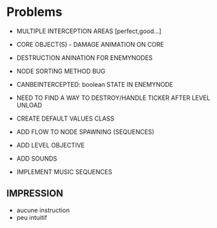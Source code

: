 # Problems

- MULTIPLE INTERCEPTION AREAS [perfect,good...]
- CORE OBJECT(S) - DAMAGE ANIMATION ON CORE
- DESTRUCTION ANINATION FOR ENEMYNODES
- NODE SORTING METHOD BUG
- CANBEINTERCEPTED: boolean STATE IN ENEMYNODE
- NEED TO FIND A WAY TO DESTROY/HANDLE TICKER AFTER LEVEL UNLOAD
- CREATE DEFAULT VALUES CLASS

- ADD FLOW TO NODE SPAWNING (SEQUENCES)
- ADD LEVEL OBJECTIVE
- ADD SOUNDS

- IMPLEMENT MUSIC SEQUENCES

## IMPRESSION

- aucune instruction 
- peu intuitif